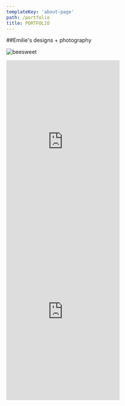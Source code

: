 ```yaml
---
templateKey: 'about-page'
path: /portfolio
title: PORTFOLIO
---
```

##Emilie's designs + photography

![beesweet](/img/beesweet.jpg)

<iframe style="border: none;" width="auto" height="450" src="https://www.figma.com/embed?embed_host=share&url=https%3A%2F%2Fwww.figma.com%2Ffile%2FL2sTrMBsV6WNw5FPY5YNSy%2FPersonal-Business-Card%3Fnode-id%3D4%253A164" allowfullscreen></iframe>

<iframe style="border: none;" width="auto" height="450" src="https://www.figma.com/embed?embed_host=share&url=https%3A%2F%2Fwww.figma.com%2Ffile%2FL2sTrMBsV6WNw5FPY5YNSy%2FPersonal-Business-Card%3Fnode-id%3D4%253A165" allowfullscreen></iframe>

